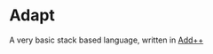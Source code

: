 # Adapt

A very basic stack based language, written in [Add++](https://github.com/cairdcoinheringaahing/AddPlusPlus)
